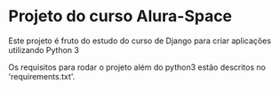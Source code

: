 # Projeto do curso Alura-Space

Este projeto é fruto do estudo do curso de Django para criar aplicações utilizando Python 3

Os requisitos para rodar o projeto além do python3 estão descritos no 'requirements.txt'.
